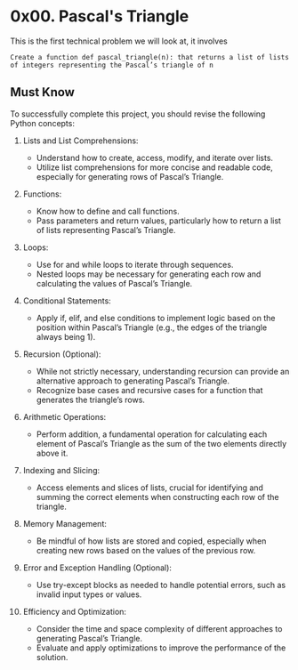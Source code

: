 # 0x00. Pascal's Triangle

This is the first technical problem we will look at, it involves

```
Create a function def pascal_triangle(n): that returns a list of lists of integers representing the Pascal’s triangle of n
```

## Must Know

To successfully complete this project, you should revise the following Python concepts:

1. Lists and List Comprehensions:

    - Understand how to create, access, modify, and iterate over lists.
    - Utilize list comprehensions for more concise and readable code, especially for generating rows of Pascal’s Triangle.
2. Functions:

    - Know how to define and call functions.
    - Pass parameters and return values, particularly how to return a list of lists representing Pascal’s Triangle.
3. Loops:

    - Use for and while loops to iterate through sequences.
    - Nested loops may be necessary for generating each row and calculating the values of Pascal’s Triangle.
4. Conditional Statements:

    - Apply if, elif, and else conditions to implement logic based on the position within Pascal’s Triangle (e.g., the edges of the triangle always being 1).
5. Recursion (Optional):

    - While not strictly necessary, understanding recursion can provide an alternative approach to generating Pascal’s Triangle.
    - Recognize base cases and recursive cases for a function that generates the triangle’s rows.
6. Arithmetic Operations:

    - Perform addition, a fundamental operation for calculating each element of Pascal’s Triangle as the sum of the two elements directly above it.
7. Indexing and Slicing:

    - Access elements and slices of lists, crucial for identifying and summing the correct elements when constructing each row of the triangle.
8. Memory Management:

    - Be mindful of how lists are stored and copied, especially when creating new rows based on the values of the previous row.
9. Error and Exception Handling (Optional):

    - Use try-except blocks as needed to handle potential errors, such as invalid input types or values.
10. Efficiency and Optimization:

    - Consider the time and space complexity of different approaches to generating Pascal’s Triangle.
    - Evaluate and apply optimizations to improve the performance of the solution.